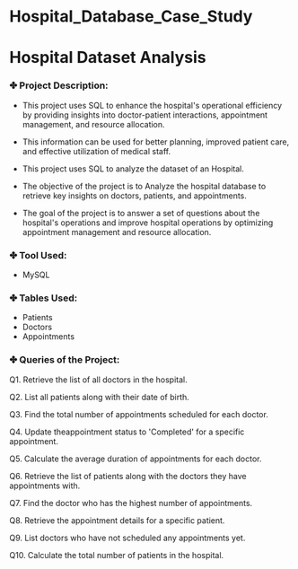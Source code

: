 # Hospital_Database_Case_Study

# Hospital Dataset Analysis

### ✤ Project Description:

- This project uses SQL to enhance the hospital's operational efficiency by providing insights into doctor-patient interactions, appointment management, and resource allocation.

- This information can be used for better planning, improved patient care, and effective utilization of medical staff.

- This project uses SQL to analyze the dataset of an Hospital.

- The objective of the project is to Analyze the hospital database to retrieve key insights on doctors, patients, and appointments.

- The goal of the project is to answer a set of questions about the hospital's operations and improve hospital operations by optimizing appointment management and resource allocation.


### ✤ Tool Used:

- MySQL

### ✤ Tables Used:
- Patients
- Doctors
- Appointments

### ✤ Queries of the Project:

Q1. Retrieve the list of all doctors in the hospital.

Q2. List all patients along with their date of birth.

Q3. Find the total number of appointments scheduled for each doctor. 

Q4. Update theappointment status to 'Completed' for a specific appointment. 

Q5. Calculate the average duration of appointments for each doctor. 

Q6. Retrieve the list of patients along with the doctors they have appointments with.

Q7. Find the doctor who has the highest number of appointments.

Q8. Retrieve the appointment details for a specific patient.

Q9. List doctors who have not scheduled any appointments yet.

Q10. Calculate the total number of patients in the hospital.
